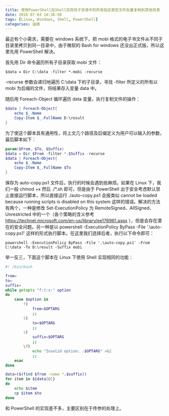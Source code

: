 ```yaml
---
title: 使用PowerShell及Shell实现将子目录中的所有指定类型文件批量复制到其他目录
date: 2016-07-03 14:36:50
tags: [Linux, Windows, Shell, PowerShell]
categories: 运维
---
```


最近有个小需求，需要在 windows 系统下，把 mobi 格式的电子书文件从不同子目录里拷贝到同一目录中，由于微软的 Bash for windows 还没出正式版，所以这里先用 PowerShell 解决。

首先用 Dir 命令遍历所有子目录获取 mobi 文件：

`$data = Dir C:\data -filter *.mobi -recurse`

-recurse 参数会递归地遍历 C:\data 下的子目录，寻找 -filter 所定义的所有以 mobi 为后缀的文件，将结果存入变量 data 中。<!--more-->

随后用 Foreach-Object 循环遍历 data 变量，执行复制文件的操作：

```powershell
$data | Foreach-Object{
    echo $_.Name
    Copy-Item $_.FullName D:\result
}
```

为了使这个脚本具有通用性，将上文几个路径及后缀定义为用户可以输入的参数，最后脚本如下：

```powershell
param($From, $To, $Suffix)
$data = Dir $From -filter *.$Suffix -recurse
$data | Foreach-Object{
    echo $_.Name
    Copy-Item $_.FullName $To
}
```

保存为 auto-copy.ps1 文件后，执行的时候会遇到些麻烦。如果在 Linux 下，我们一般 chmod +x 然后 ./*.sh 即可，但是由于 PowerShell 出于安全考虑默认禁止直接运行脚本，所以直接运行 ./auto-copy.ps1 会报类似 cannot be loaded because running scripts is disabled on this system 这样的错误。解决的方法有两个，一种是修改 Set-ExecutionPolicy 为 RemoteSigned、AllSigned、Unrestricted 中的一个（各个策略的含义参考 https://technet.microsoft.com/en-us/library/ee176961.aspx ），但是会存在潜在的安全问题。另一种是以 powershell -ExecutionPolicy ByPass -File '.\auto-copy.ps1'  这样的形式执行脚本。在这里我们选择后者，执行以下命令即可：

`powershell -ExecutionPolicy ByPass -File '.\auto-copy.ps1' -From C:\data -To D:\result -Suffix mobi`

举一反三，下面这个脚本在 Linux 下使用 Shell 实现相同的功能：

```sh
#! /bin/bash

from=
to=
suffix=
while getopts "f:t:s:" option
do
    case $option in
        f)
            from=$OPTARG
            ;;
        t)
            to=$OPTARG
            ;;
        s)
            suffix=$OPTARG
            ;;
        \?)
            echo "Invalid option: -$OPTARG" >&2
            ;;
    esac
done

data=($(find $from -name *.$suffix))
for item in ${data[@]}
do
    echo $item
    cp $item $to
done
```

和 PowerShell 的实现差不多，主要区别在于传参的处理上。